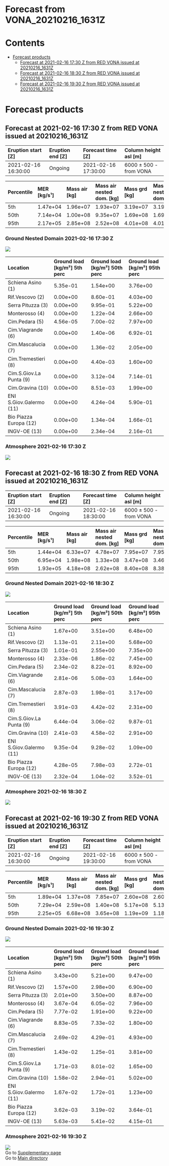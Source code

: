 
Forecast from VONA_20210216_1631Z
=================================

Contents
========

* [Forecast products](#forecast-products)
	* [Forecast at 2021-02-16 17:30 Z from RED VONA issued at 20210216_1631Z](#forecast-at-2021-02-16-1730-z-from-red-vona-issued-at-20210216_1631z)
	* [Forecast at 2021-02-16 18:30 Z from RED VONA issued at 20210216_1631Z](#forecast-at-2021-02-16-1830-z-from-red-vona-issued-at-20210216_1631z)
	* [Forecast at 2021-02-16 19:30 Z from RED VONA issued at 20210216_1631Z](#forecast-at-2021-02-16-1930-z-from-red-vona-issued-at-20210216_1631z)

# Forecast products

## Forecast at 2021-02-16 17:30 Z from RED VONA issued at 20210216_1631Z
  

|Eruption start [Z]|Eruption end [Z]|Forecast time [Z]|Column height asl [m]|
| :--- | :--- | :--- | :--- |
|2021-02-16 16:30:00|Ongoing|2021-02-16 17:30:00|6000 ± 500 - from VONA|
  
  

|Percentile|MER [kg/s¹]|Mass air [kg]|Mass air nested dom. [kg]|Mass grd [kg]|Mass grd nested dom. [kg]|
| :--- | :--- | :--- | :--- | :--- | :--- |
|5th|1.47e+04|1.96e+07|1.93e+07|3.19e+07|3.19e+07|
|50th|7.14e+04|1.00e+08|9.35e+07|1.69e+08|1.69e+08|
|95th|2.17e+05|2.85e+08|2.52e+08|4.01e+08|4.01e+08|
  

### Ground Nested Domain 2021-02-16 17:30 Z
  
![](./figures/probability_grd_2021_02_16_1730_grid_1_1.png)  
  
  
  
  
  
  
  
  
  
  
  
  

|Location|Ground load [kg/m²] 5th perc|Ground load [kg/m²] 50th perc|Ground load [kg/m²] 95th perc|
| :--- | :--- | :--- | :--- |
|Schiena Asino (1)|5.35e-01|1.54e+00|3.76e+00|
|Rif.Vescovo (2)|0.00e+00|8.60e-01|4.03e+00|
|Serra Pituzza (3)|0.00e+00|9.95e-01|5.22e+00|
|Monterosso (4)|0.00e+00|1.22e-04|2.66e+00|
|Cim.Pedara (5)|4.56e-05|7.00e-02|7.97e+00|
|Cim.Viagrande (6)|0.00e+00|1.40e-06|6.92e-01|
|Cim.Mascalucia (7)|0.00e+00|1.36e-02|2.05e+00|
|Cim.Tremestieri (8)|0.00e+00|4.40e-03|1.60e+00|
|Cim.S.Giov.La Punta (9)|0.00e+00|3.12e-04|7.14e-01|
|Cim.Gravina (10)|0.00e+00|8.51e-03|1.99e+00|
|ENI S.Giov.Galermo (11)|0.00e+00|4.24e-04|5.90e-01|
|Bio Piazza Europa (12)|0.00e+00|1.34e-04|1.66e-01|
|INGV-OE (13)|0.00e+00|2.34e-04|2.16e-01|
  

### Atmosphere 2021-02-16 17:30 Z
  
![](./figures/probability_air_2021_02_16_1730_grid_2_conclev_1_1.png)
## Forecast at 2021-02-16 18:30 Z from RED VONA issued at 20210216_1631Z
  

|Eruption start [Z]|Eruption end [Z]|Forecast time [Z]|Column height asl [m]|
| :--- | :--- | :--- | :--- |
|2021-02-16 16:30:00|Ongoing|2021-02-16 18:30:00|6000 ± 500 - from VONA|
  
  

|Percentile|MER [kg/s¹]|Mass air [kg]|Mass air nested dom. [kg]|Mass grd [kg]|Mass grd nested dom. [kg]|
| :--- | :--- | :--- | :--- | :--- | :--- |
|5th|1.44e+04|6.33e+07|4.78e+07|7.95e+07|7.95e+07|
|50th|6.95e+04|1.98e+08|1.33e+08|3.47e+08|3.46e+08|
|95th|1.93e+05|4.18e+08|2.62e+08|8.40e+08|8.38e+08|
  

### Ground Nested Domain 2021-02-16 18:30 Z
  
![](./figures/probability_grd_2021_02_16_1830_grid_1_2.png)  
  
  
  
  
  
  
  
  
  
  
  
  

|Location|Ground load [kg/m²] 5th perc|Ground load [kg/m²] 50th perc|Ground load [kg/m²] 95th perc|
| :--- | :--- | :--- | :--- |
|Schiena Asino (1)|1.67e+00|3.51e+00|6.48e+00|
|Rif.Vescovo (2)|1.13e-01|2.11e+00|5.68e+00|
|Serra Pituzza (3)|1.01e-01|2.55e+00|7.35e+00|
|Monterosso (4)|2.33e-06|1.86e-02|7.45e+00|
|Cim.Pedara (5)|2.34e-02|8.22e-01|8.92e+00|
|Cim.Viagrande (6)|2.81e-06|5.08e-03|1.64e+00|
|Cim.Mascalucia (7)|2.87e-03|1.98e-01|3.17e+00|
|Cim.Tremestieri (8)|3.91e-03|4.42e-02|2.31e+00|
|Cim.S.Giov.La Punta (9)|6.44e-04|3.06e-02|9.87e-01|
|Cim.Gravina (10)|2.41e-03|4.58e-02|2.91e+00|
|ENI S.Giov.Galermo (11)|9.35e-04|9.28e-02|1.09e+00|
|Bio Piazza Europa (12)|4.28e-05|7.98e-03|2.72e-01|
|INGV-OE (13)|2.32e-04|1.04e-02|3.52e-01|
  

### Atmosphere 2021-02-16 18:30 Z
  
![](./figures/probability_air_2021_02_16_1830_grid_2_conclev_1_2.png)
## Forecast at 2021-02-16 19:30 Z from RED VONA issued at 20210216_1631Z
  

|Eruption start [Z]|Eruption end [Z]|Forecast time [Z]|Column height asl [m]|
| :--- | :--- | :--- | :--- |
|2021-02-16 16:30:00|Ongoing|2021-02-16 19:30:00|6000 ± 500 - from VONA|
  
  

|Percentile|MER [kg/s¹]|Mass air [kg]|Mass air nested dom. [kg]|Mass grd [kg]|Mass grd nested dom. [kg]|
| :--- | :--- | :--- | :--- | :--- | :--- |
|5th|1.89e+04|1.37e+08|7.85e+07|2.60e+08|2.60e+08|
|50th|7.29e+04|2.59e+08|1.40e+08|5.17e+08|5.13e+08|
|95th|2.25e+05|6.68e+08|3.65e+08|1.19e+09|1.18e+09|
  

### Ground Nested Domain 2021-02-16 19:30 Z
  
![](./figures/probability_grd_2021_02_16_1930_grid_1_3.png)  
  
  
  
  
  
  
  
  
  
  
  
  

|Location|Ground load [kg/m²] 5th perc|Ground load [kg/m²] 50th perc|Ground load [kg/m²] 95th perc|
| :--- | :--- | :--- | :--- |
|Schiena Asino (1)|3.43e+00|5.21e+00|9.47e+00|
|Rif.Vescovo (2)|1.57e+00|2.98e+00|6.90e+00|
|Serra Pituzza (3)|2.01e+00|3.50e+00|8.87e+00|
|Monterosso (4)|3.67e-04|6.05e-02|7.96e+00|
|Cim.Pedara (5)|7.77e-02|1.91e+00|9.22e+00|
|Cim.Viagrande (6)|8.83e-05|7.33e-02|1.80e+00|
|Cim.Mascalucia (7)|2.69e-02|4.29e-01|4.93e+00|
|Cim.Tremestieri (8)|1.43e-02|1.25e-01|3.81e+00|
|Cim.S.Giov.La Punta (9)|1.71e-03|8.01e-02|1.65e+00|
|Cim.Gravina (10)|1.58e-02|2.94e-01|5.02e+00|
|ENI S.Giov.Galermo (11)|1.67e-02|1.72e-01|1.23e+00|
|Bio Piazza Europa (12)|3.62e-03|3.19e-02|3.64e-01|
|INGV-OE (13)|5.63e-03|5.41e-02|4.15e-01|
  

### Atmosphere 2021-02-16 19:30 Z
  
![](./figures/probability_air_2021_02_16_1930_grid_2_conclev_1_3.png)  
Go to [Supplementary page](Supplementary_page.md)  
Go to [Main directory](https://github.com/federicapardini/Real_time_ash_forecast)